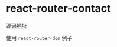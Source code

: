 # react-router-contact

[源码地址](https://reactrouter.com/en/main/start/tutorial)

使用 `react-router-dom` 例子
